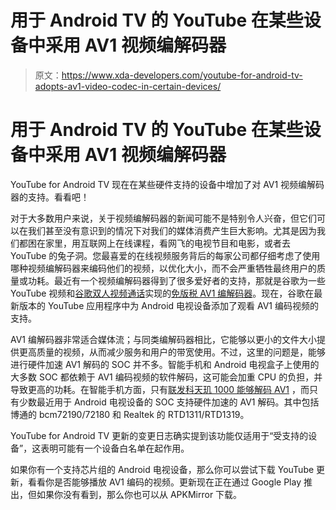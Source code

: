 # 用于 Android TV 的 YouTube 在某些设备中采用 AV1 视频编解码器

> 原文：<https://www.xda-developers.com/youtube-for-android-tv-adopts-av1-video-codec-in-certain-devices/>

# 用于 Android TV 的 YouTube 在某些设备中采用 AV1 视频编解码器

YouTube for Android TV 现在在某些硬件支持的设备中增加了对 AV1 视频编解码器的支持。看看吧！

对于大多数用户来说，关于视频编解码器的新闻可能不是特别令人兴奋，但它们可以在我们甚至没有意识到的情况下对我们的媒体消费产生巨大影响。尤其是因为我们都困在家里，用互联网上在线课程，看网飞的电视节目和电影，或者去 YouTube 的兔子洞。您最喜爱的在线视频服务背后的每家公司都仔细考虑了使用哪种视频编解码器来编码他们的视频，以优化大小，而不会严重牺牲最终用户的质量或功耗。最近有一个视频编解码器得到了很多爱好者的支持，那就是谷歌为一些 YouTube 视频和[谷歌双人视频通话](https://www.xda-developers.com/google-duo-av1-moment-screenshots-saving-messages/)实现的[免版税 AV1 编解码器](https://www.xda-developers.com/tag/av1/)。现在，谷歌在最新版本的 YouTube 应用程序中为 Android 电视设备添加了观看 AV1 编码视频的支持。

AV1 编解码器非常适合媒体流；与同类编解码器相比，它能够以更小的文件大小提供更高质量的视频，从而减少服务和用户的带宽使用。不过，这里的问题是，能够进行硬件加速 AV1 解码的 SOC 并不多。智能手机和 Android 电视盒子上使用的大多数 SOC 都依赖于 AV1 编码视频的软件解码，这可能会加重 CPU 的负担，并导致更高的功耗。在智能手机方面，只有[联发科天玑 1000 能够解码 AV1](https://www.xda-developers.com/mediatek-dimensity-1000-is-the-first-smartphone-soc-to-support-av1-hardware-decoding/) ，而只有少数最近用于 Android 电视设备的 SOC 支持硬件加速的 AV1 解码。其中包括博通的 bcm72190/72180 和 Realtek 的 RTD1311/RTD1319。

YouTube for Android TV 更新的变更日志确实提到该功能仅适用于“受支持的设备”，这表明可能有一个设备白名单在起作用。

如果你有一个支持芯片组的 Android 电视设备，那么你可以尝试下载 YouTube 更新，看看你是否能够播放 AV1 编码的视频。更新现在正在通过 Google Play 推出，但如果你没有看到，那么你也可以从 APKMirror 下载。